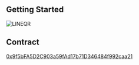 ## Getting Started

![LINEQR](https://tvasahi-hackathon-game.vercel.app/qr.png "LINE QR CODE")

## Contract

[0x9f5bFA5D2C903a59fAd17b71D346484f992caa21](https://blockscout.scroll.io/address/0x9f5bFA5D2C903a59fAd17b71D346484f992caa2)
